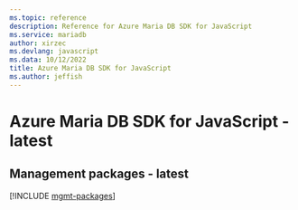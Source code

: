 ```yaml
---
ms.topic: reference
description: Reference for Azure Maria DB SDK for JavaScript
ms.service: mariadb
author: xirzec
ms.devlang: javascript
ms.data: 10/12/2022
title: Azure Maria DB SDK for JavaScript
ms.author: jeffish
---
```

# Azure Maria DB SDK for JavaScript - latest

## Management packages - latest
[!INCLUDE [mgmt-packages](maria-db-mgmt-index.md)]